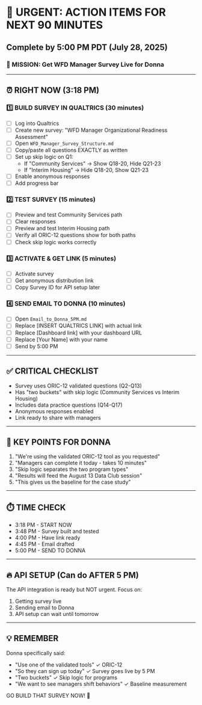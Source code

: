 # 🚨 URGENT: ACTION ITEMS FOR NEXT 90 MINUTES

## Complete by 5:00 PM PDT (July 28, 2025)

### 🎯 MISSION: Get WFD Manager Survey Live for Donna

---

## ⏰ RIGHT NOW (3:18 PM)

### 1️⃣ BUILD SURVEY IN QUALTRICS (30 minutes)

- [ ] Log into Qualtrics
- [ ] Create new survey: "WFD Manager Organizational Readiness Assessment"
- [ ] Open `WFD_Manager_Survey_Structure.md`
- [ ] Copy/paste all questions EXACTLY as written
- [ ] Set up skip logic on Q1:
  - If "Community Services" → Show Q18-20, Hide Q21-23
  - If "Interim Housing" → Hide Q18-20, Show Q21-23
- [ ] Enable anonymous responses
- [ ] Add progress bar

### 2️⃣ TEST SURVEY (15 minutes)

- [ ] Preview and test Community Services path
- [ ] Clear responses
- [ ] Preview and test Interim Housing path
- [ ] Verify all ORIC-12 questions show for both paths
- [ ] Check skip logic works correctly

### 3️⃣ ACTIVATE & GET LINK (5 minutes)

- [ ] Activate survey
- [ ] Get anonymous distribution link
- [ ] Copy Survey ID for API setup later

### 4️⃣ SEND EMAIL TO DONNA (10 minutes)

- [ ] Open `Email_to_Donna_5PM.md`
- [ ] Replace [INSERT QUALTRICS LINK] with actual link
- [ ] Replace [Dashboard link] with your dashboard URL
- [ ] Replace [Your Name] with your name
- [ ] Send by 5:00 PM

---

## ✅ CRITICAL CHECKLIST

- Survey uses ORIC-12 validated questions (Q2-Q13)
- Has "two buckets" with skip logic (Community Services vs Interim Housing)
- Includes data practice questions (Q14-Q17)
- Anonymous responses enabled
- Link ready to share with managers

---

## 📝 KEY POINTS FOR DONNA

1. "We're using the validated ORIC-12 tool as you requested"
2. "Managers can complete it today - takes 10 minutes"
3. "Skip logic separates the two program types"
4. "Results will feed the August 13 Data Club session"
5. "This gives us the baseline for the case study"

---

## ⏱️ TIME CHECK

- 3:18 PM - START NOW
- 3:48 PM - Survey built and tested
- 4:00 PM - Have link ready
- 4:45 PM - Email drafted
- 5:00 PM - SEND TO DONNA

---

## 🔥 API SETUP (Can do AFTER 5 PM)

The API integration is ready but NOT urgent. Focus on:

1. Getting survey live
2. Sending email to Donna
3. API setup can wait until tomorrow

---

## 💡 REMEMBER

Donna specifically said:

- "Use one of the validated tools" ✓ ORIC-12
- "So they can sign up today" ✓ Survey goes live by 5 PM
- "Two buckets" ✓ Skip logic for programs
- "We want to see managers shift behaviors" ✓ Baseline measurement

GO BUILD THAT SURVEY NOW! 🚀
